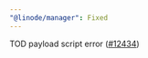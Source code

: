 ```yaml
---
"@linode/manager": Fixed
---
```


TOD payload script error ([#12434](https://github.com/linode/manager/pull/12434))
